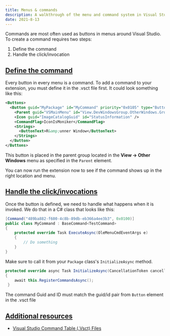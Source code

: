 ```yaml
---
title: Menus & commands
description: A walkthrough of the menu and command system in Visual Studio
date: 2021-8-13
---
```


Commands are most often used as buttons in menus around Visual Studio. To create a command requires two steps:

1. Define the command
2. Handle the click/invocation

## [Define the command](#define-the-command)
Every button in every menu is a command. To add a command to your extension, you must define it in the .vsct file first. It could look something like this:

```xml
<Buttons>
  <Button guid="MyPackage" id="MyCommand" priority="0x0105" type="Button">
    <Parent guid="VSMainMenu" id="View.DevWindowsGroup.OtherWindows.Group1"/>
    <Icon guid="ImageCatalogGuid" id="StatusInformation" />
    <CommandFlag>IconIsMoniker</CommandFlag>
    <Strings>
      <ButtonText>R&amp;unner Window</ButtonText>
    </Strings>
  </Button>
</Buttons>
```

This button is placed in the parent group located in the **View -> Other Windows** menu as specified in the `Parent` element.

You can now run the extension now to see if the command shows up in the right location and menu.

## [Handle the click/invocations](#handle-the-click)
Once the button is defined, we need to handle what happens when it is invoked. We do that in a C# class that looks like this:

```csharp
[Command("489ba882-f600-4c8b-89db-eb366a4ee3b3", 0x0100)]
public class MyCommand : BaseCommand<TestCommand>
{
    protected override Task ExecuteAsync(OleMenuCmdEventArgs e)
    {
        // Do something
    }
}
```

Make sure to call it from your `Package` class's `InitializeAsync` method.

```csharp
protected override async Task InitializeAsync(CancellationToken cancellationToken, IProgress<ServiceProgressData> progress)
{
    await this.RegisterCommandsAsync();
 }    
```

The command Guid and ID must match the guid/id pair from `Button` element in the .vsct file

## [Additional resources](#additional-resources)

* [Visual Studio Command Table (.Vsct) Files](https://docs.microsoft.com/visualstudio/extensibility/internals/visual-studio-command-table-dot-vsct-files)
